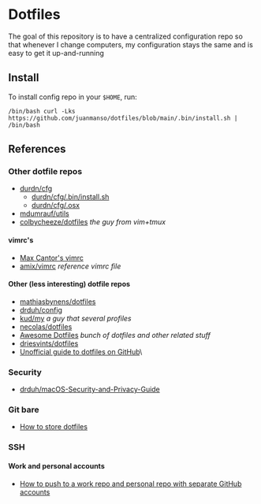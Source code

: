 # Dotfiles

The goal of this repository is to have a centralized configuration repo so that whenever I change computers, my configuration stays the same and is easy to get it up-and-running

## Install

To install config repo in your `$HOME`, run:

```
/bin/bash curl -Lks https://github.com/juanmanso/dotfiles/blob/main/.bin/install.sh | /bin/bash
```


## References

### Other dotfile repos
- [durdn/cfg](https://bitbucket.org/durdn/cfg/src/master/)
  - [durdn/cfg/.bin/install.sh](https://bitbucket.org/durdn/cfg/src/master/.bin/install.sh)
  - [durdn/cfg/.osx](https://bitbucket.org/durdn/cfg/src/master/.osx)
- [mdumrauf/utils](https://github.com/mdumrauf/utils)
- [colbycheeze/dotfiles](https://github.com/colbycheeze/dotfiles/tree/master) _the guy from vim+tmux_

#### vimrc's
- [Max Cantor's vimrc](https://github.com/changemewtf/dotfiles/blob/master/vim/.vimrc)
- [amix/vimrc](https://github.com/amix/vimrc) _reference vimrc file_

#### Other (less interesting) dotfile repos
- [mathiasbynens/dotfiles](https://github.com/mathiasbynens/dotfiles)
- [drduh/config](https://github.com/drduh/config)
- [kud/my](https://github.com/kud/my) _a guy that several profiles_
- [necolas/dotfiles](https://github.com/necolas/dotfiles)
- [Awesome Dotfiles](https://github.com/webpro/awesome-dotfiles) _bunch of dotfiles and other related stuff_
- [driesvints/dotfiles](https://github.com/driesvints/dotfiles)
- [Unofficial guide to dotfiles on GitHub](https://dotfiles.github.io/)\

### Security
- [drduh/macOS-Security-and-Privacy-Guide](https://github.com/drduh/macOS-Security-and-Privacy-Guide)

### Git bare
- [How to store dotfiles](https://www.atlassian.com/git/tutorials/dotfiles)

### SSH
#### Work and personal accounts
- [How to push to a work repo and personal repo with separate GitHub accounts](https://medium.com/@kevinyckim33/how-to-push-to-a-work-repo-and-personal-repo-with-separate-github-accounts-9aee6ff7d1c0)
